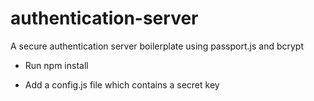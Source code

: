 # authentication-server  
A secure authentication server boilerplate using passport.js and bcrypt

- Run npm install

- Add a config.js file which contains a secret key
